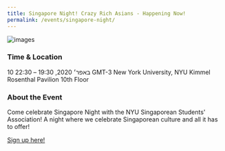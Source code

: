 ```yaml
---
title: Singapore Night! Crazy Rich Asians - Happening Now!
permalink: /events/singapore-night/
---
```


![images](/images/singapore-night.jpg)

### Time & Location
10 באפר׳ 2020, 19:30 – 22:30 GMT-3‎
New York University, NYU Kimmel Rosenthal Pavilion 10th Floor

### About the Event
Come celebrate Singapore Night with the NYU Singaporean Students' Association! A night where we celebrate Singaporean culture and all it has to offer!

[Sign up here!](https://www.google.com)
